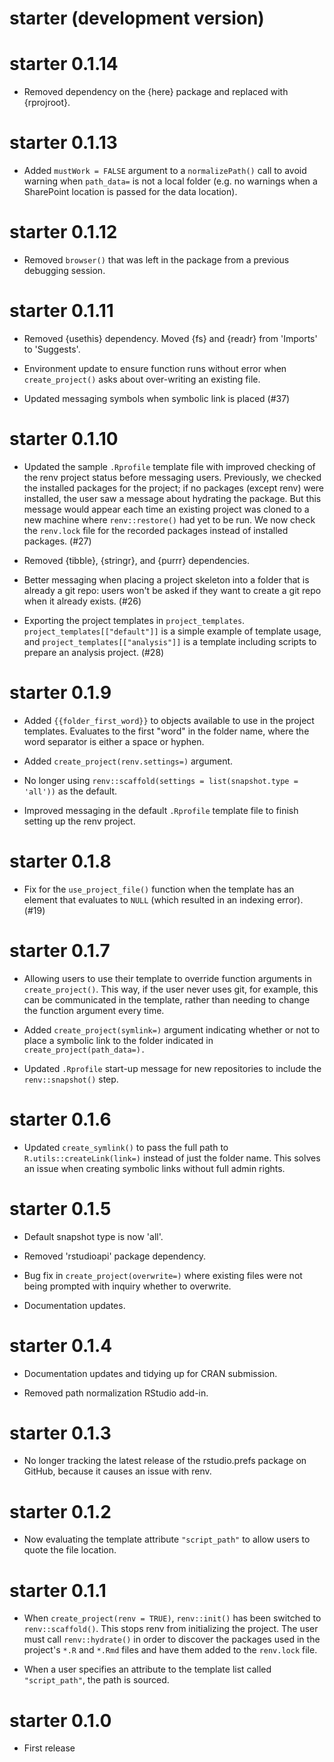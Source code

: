 # starter (development version)

# starter 0.1.14

* Removed dependency on the {here} package and replaced with {rprojroot}.

# starter 0.1.13

* Added `mustWork = FALSE` argument to a `normalizePath()` call to avoid warning when `path_data=` is not a local folder (e.g. no warnings when a SharePoint location is passed for the data location).

# starter 0.1.12

* Removed `browser()` that was left in the package from a previous debugging session.

# starter 0.1.11

* Removed {usethis} dependency. Moved {fs} and {readr} from 'Imports' to 'Suggests'.

* Environment update to ensure function runs without error when `create_project()` asks about over-writing an existing file.

* Updated messaging symbols when symbolic link is placed (#37)

# starter 0.1.10

* Updated the sample `.Rprofile` template file with improved checking of the renv project status before messaging users. Previously, we checked the installed packages for the project; if no packages (except renv) were installed, the user saw a message about hydrating the package. But this message would appear each time an existing project was cloned to a new machine where `renv::restore()` had yet to be run. We now check the `renv.lock` file for the recorded packages instead of installed packages. (#27)

* Removed {tibble}, {stringr}, and {purrr} dependencies.

* Better messaging when placing a project skeleton into a folder that is already a git repo: users won't be asked if they want to create a git repo when it already exists. (#26)

* Exporting the project templates in `project_templates`. `project_templates[["default"]]` is a simple example of template usage, and `project_templates[["analysis"]]` is a template including scripts to prepare an analysis project. (#28)

# starter 0.1.9

* Added `{{folder_first_word}}` to objects available to use in the project templates. Evaluates to the first "word" in the folder name, where the word separator is either a space or hyphen.

* Added `create_project(renv.settings=)` argument.

* No longer using `renv::scaffold(settings = list(snapshot.type = 'all'))` as the default.

* Improved messaging in the default `.Rprofile` template file to finish setting up the renv project.

# starter 0.1.8

* Fix for the `use_project_file()` function when the template has an element that evaluates to `NULL` (which resulted in an indexing error). (#19)

# starter 0.1.7

* Allowing users to use their template to override function arguments in `create_project()`. This way, if the user never uses git, for example, this can be communicated in the template, rather than needing to change the function argument every time.

* Added `create_project(symlink=)` argument indicating whether or not to place a symbolic link to the folder indicated in `create_project(path_data=).`

* Updated `.Rprofile` start-up message for new repositories to include the `renv::snapshot()` step.

# starter 0.1.6

* Updated `create_symlink()` to pass the full path to `R.utils::createLink(link=)` instead of just the folder name. This solves an issue when creating symbolic links without full admin rights.

# starter 0.1.5

* Default snapshot type is now 'all'.

* Removed 'rstudioapi' package dependency.

* Bug fix in `create_project(overwrite=)` where existing files were not being prompted with inquiry whether to overwrite.

* Documentation updates.

# starter 0.1.4

* Documentation updates and tidying up for CRAN submission.

* Removed path normalization RStudio add-in.

# starter 0.1.3

* No longer tracking the latest release of the rstudio.prefs package on GitHub, because it causes an issue with renv.

# starter 0.1.2

* Now evaluating the template attribute `"script_path"` to allow users to quote the file location.

# starter 0.1.1

* When `create_project(renv = TRUE)`, `renv::init()` has been switched to `renv::scaffold()`. This stops renv from initializing the project. The user must call `renv::hydrate()` in order to discover the packages used in the project's `*.R` and `*.Rmd` files and have them added to the `renv.lock` file.

* When a user specifies an attribute to the template list called `"script_path"`, the path is sourced.

# starter 0.1.0

* First release

